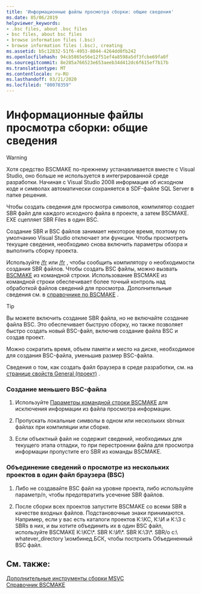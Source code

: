 ```yaml
---
title: 'Информационные файлы просмотра сборки: общие сведения'
ms.date: 05/06/2019
helpviewer_keywords:
- .bsc files, about .bsc files
- bsc files, about bsc files
- browse information files (.bsc)
- browse information files (.bsc), creating
ms.assetid: b5c12832-51f6-4953-8044-4264dd0fb242
ms.openlocfilehash: 94cb5865e56e12f51ef4a8598a5df3fcbe69fa0f
ms.sourcegitcommit: 8e285a766523e653aeeb34d412dc6f615ef7b17b
ms.translationtype: MT
ms.contentlocale: ru-RU
ms.lasthandoff: 03/21/2020
ms.locfileid: "80078359"
---
```

# <a name="building-browse-information-files-overview"></a>Информационные файлы просмотра сборки: общие сведения

> [!WARNING]
> Хотя средство BSCMAKE по-прежнему устанавливается вместе с Visual Studio, оно больше не используется в интегрированной среде разработки. Начиная с Visual Studio 2008 информация об исходном коде и символах автоматически сохраняется в SDF-файле SQL Server в папке решения.

Чтобы создать сведения для просмотра символов, компилятор создает SBR файл для каждого исходного файла в проекте, а затем BSCMAKE. EXE сцепляет SBR Files в один BSC.

Создание SBR и BSC файлов занимает некоторое время, поэтому по умолчанию Visual Studio отключает эти функции. Чтобы просмотреть текущие сведения, необходимо снова включить параметры обзора и выполнить сборку проекта.

Используйте [/fr](fr-fr-create-dot-sbr-file.md) или [/fr](fr-fr-create-dot-sbr-file.md) , чтобы сообщить компилятору о необходимости создания SBR файлов. Чтобы создать BSC файлы, можно вызвать [BSCMAKE](bscmake-command-line.md) из командной строки. Использование BSCMAKE из командной строки обеспечивает более точный контроль над обработкой файлов сведений для просмотра. Дополнительные сведения см. в [справочнике по BSCMAKE](bscmake-reference.md) .

> [!TIP]
>  Вы можете включить создание SBR файла, но не включайте создание файла BSC. Это обеспечивает быструю сборку, но также позволяет быстро создать новый BSC-файл, включив создание файла BSC и создав проект.

Можно сократить время, объем памяти и место на диске, необходимое для создания BSC-файла, уменьшив размер BSC-файла.

Сведения о том, как создать файл браузера в среде разработки, см. на [странице свойств General (проект)](general-property-page-project.md) .

### <a name="to-create-a-smaller-bsc-file"></a>Создание меньшего BSC-файла

1. Используйте [Параметры командной строки BSCMAKE](bscmake-options.md) для исключения информации из файла просмотра информации.

1. Пропускать локальные символы в одном или нескольких sbrных файлах при компиляции или сборке.

1. Если объектный файл не содержит сведений, необходимых для текущего этапа отладки, то при перестроении файла для просмотра информации пропустите его SBR из команды BSCMAKE.

### <a name="to-combine-the-browse-information-from-several-projects-into-one-browser-file-bsc"></a>Объединение сведений о просмотре из нескольких проектов в один файл браузера (BSC)

1. Либо не создавайте BSC файл на уровне проекта, либо используйте параметр/n, чтобы предотвратить усечение SBR файлов.

1. После сборки всех проектов запустите BSCMAKE со всеми SBR в качестве входных файлов. Подстановочные знаки принимаются. Например, если у вас есть каталоги проектов К:\КС, К:\И и К:\З с SBRs в них, и вы хотите объединить их в один BSC файл, используйте BSCMAKE К:\КС\\\*. SBR К:\И\\\*. SBR К:\З\\\*. SBR/o c:\ whatever_directory \комбинед.БСК, чтобы построить Объединенный BSC файл.

## <a name="see-also"></a>См. также:

[Дополнительные инструменты сборки MSVC](c-cpp-build-tools.md)<br/>
[Справочник ВSCMAKE](bscmake-reference.md)
